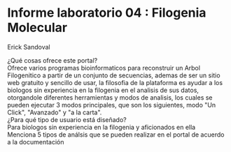 # Informe laboratorio 04 : Filogenia Molecular
Erick Sandoval

¿Qué cosas ofrece este portal?   
Ofrece varios programas bioinformaticos para reconstruir un Arbol Filogenitico a partir de un conjunto de secuencias, ademas de ser un sitio web gratuito y sencillo de usar, la filosofia de la plataforma es ayudar a los biologos sin experiencia en la filogenia en el analisis de sus datos, otorgandole diferentes herramientas y modos de analisis, los cuales se pueden ejecutar 3 modos principales, que son los siguientes, modo "Un Click", "Avanzado" y "a la carta".  
¿Para qué tipo de usuario está diseñado?  
Para biologos sin experiencia en la filogenia y aficionados en ella   
Menciona 5 tipos de análsis que se pueden realizar en el portal de acuerdo a la documentación  
